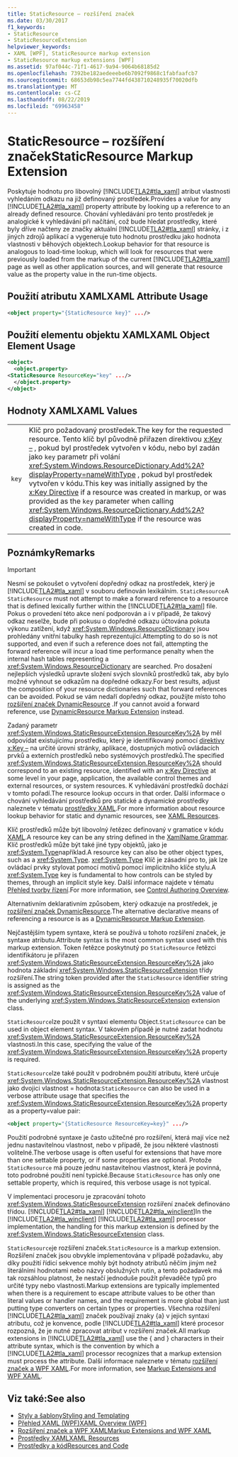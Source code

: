 ```yaml
---
title: StaticResource – rozšíření značek
ms.date: 03/30/2017
f1_keywords:
- StaticResource
- StaticResourceExtension
helpviewer_keywords:
- XAML [WPF], StaticResource markup extension
- StaticResource markup extensions [WPF]
ms.assetid: 97af044c-71f1-4617-9a94-9064b68185d2
ms.openlocfilehash: 7392be182aedeeebe6b7092f9868c1fabfaafcb7
ms.sourcegitcommit: 68653db98c5ea7744fd438710248935f70020dfb
ms.translationtype: MT
ms.contentlocale: cs-CZ
ms.lasthandoff: 08/22/2019
ms.locfileid: "69963458"
---
```

# <a name="staticresource-markup-extension"></a><span data-ttu-id="1181c-102">StaticResource – rozšíření značek</span><span class="sxs-lookup"><span data-stu-id="1181c-102">StaticResource Markup Extension</span></span>
<span data-ttu-id="1181c-103">Poskytuje hodnotu pro libovolný [!INCLUDE[TLA2#tla_xaml](../../../../includes/tla2sharptla-xaml-md.md)] atribut vlastnosti vyhledáním odkazu na již definovaný prostředek.</span><span class="sxs-lookup"><span data-stu-id="1181c-103">Provides a value for any [!INCLUDE[TLA2#tla_xaml](../../../../includes/tla2sharptla-xaml-md.md)] property attribute by looking up a reference to an already defined resource.</span></span> <span data-ttu-id="1181c-104">Chování vyhledávání pro tento prostředek je analogické k vyhledávání při načítání, což bude hledat prostředky, které byly dříve načteny ze značky aktuální [!INCLUDE[TLA2#tla_xaml](../../../../includes/tla2sharptla-xaml-md.md)] stránky, i z jiných zdrojů aplikací a vygeneruje tuto hodnotu prostředku jako hodnota vlastnosti v běhových objektech.</span><span class="sxs-lookup"><span data-stu-id="1181c-104">Lookup behavior for that resource is analogous to load-time lookup, which will look for resources that were previously loaded from the markup of the current [!INCLUDE[TLA2#tla_xaml](../../../../includes/tla2sharptla-xaml-md.md)] page as well as other application sources, and will generate that resource value as the property value in the run-time objects.</span></span>  
  
## <a name="xaml-attribute-usage"></a><span data-ttu-id="1181c-105">Použití atributu XAML</span><span class="sxs-lookup"><span data-stu-id="1181c-105">XAML Attribute Usage</span></span>  
  
```xml  
<object property="{StaticResource key}" .../>  
```  
  
## <a name="xaml-object-element-usage"></a><span data-ttu-id="1181c-106">Použití elementu objektu XAML</span><span class="sxs-lookup"><span data-stu-id="1181c-106">XAML Object Element Usage</span></span>  
  
```xml  
<object>  
  <object.property>  
<StaticResource ResourceKey="key" .../>  
  </object.property>  
</object>  
```  
  
## <a name="xaml-values"></a><span data-ttu-id="1181c-107">Hodnoty XAML</span><span class="sxs-lookup"><span data-stu-id="1181c-107">XAML Values</span></span>  
  
|||  
|-|-|  
|`key`|<span data-ttu-id="1181c-108">Klíč pro požadovaný prostředek.</span><span class="sxs-lookup"><span data-stu-id="1181c-108">The key for the requested resource.</span></span> <span data-ttu-id="1181c-109">Tento klíč byl původně přiřazen direktivou [x:Key –](../../xaml-services/x-key-directive.md) , pokud byl prostředek vytvořen v kódu, nebo byl zadán jako `key` parametr při volání <xref:System.Windows.ResourceDictionary.Add%2A?displayProperty=nameWithType> , pokud byl prostředek vytvořen v kódu.</span><span class="sxs-lookup"><span data-stu-id="1181c-109">This key was initially assigned by the [x:Key Directive](../../xaml-services/x-key-directive.md) if a resource was created in markup, or was provided as the `key` parameter when calling <xref:System.Windows.ResourceDictionary.Add%2A?displayProperty=nameWithType> if the resource was created in code.</span></span>|  
  
## <a name="remarks"></a><span data-ttu-id="1181c-110">Poznámky</span><span class="sxs-lookup"><span data-stu-id="1181c-110">Remarks</span></span>  
  
> [!IMPORTANT]
> <span data-ttu-id="1181c-111">Nesmí se pokoušet o vytvoření dopředný odkaz na prostředek, který je [!INCLUDE[TLA2#tla_xaml](../../../../includes/tla2sharptla-xaml-md.md)] v souboru definován lexikálním. `StaticResource`</span><span class="sxs-lookup"><span data-stu-id="1181c-111">A `StaticResource` must not attempt to make a forward reference to a resource that is defined lexically further within the [!INCLUDE[TLA2#tla_xaml](../../../../includes/tla2sharptla-xaml-md.md)] file.</span></span> <span data-ttu-id="1181c-112">Pokus o provedení této akce není podporován a i v případě, že takový odkaz neselže, bude při pokusu o dopředné odkazu účtována pokuta výkonu zatížení, když <xref:System.Windows.ResourceDictionary> jsou prohledány vnitřní tabulky hash reprezentující.</span><span class="sxs-lookup"><span data-stu-id="1181c-112">Attempting to do so is not supported, and even if such a reference does not fail, attempting the forward reference will incur a load time performance penalty when the internal hash tables representing a <xref:System.Windows.ResourceDictionary> are searched.</span></span> <span data-ttu-id="1181c-113">Pro dosažení nejlepších výsledků upravte složení svých slovníků prostředků tak, aby bylo možné vyhnout se odkazům na dopředné odkazy.</span><span class="sxs-lookup"><span data-stu-id="1181c-113">For best results, adjust the composition of your resource dictionaries such that forward references can be avoided.</span></span> <span data-ttu-id="1181c-114">Pokud se vám nedaří dopředný odkaz, použijte místo toho [rozšíření značek DynamicResource](dynamicresource-markup-extension.md) .</span><span class="sxs-lookup"><span data-stu-id="1181c-114">If you cannot avoid a forward reference, use [DynamicResource Markup Extension](dynamicresource-markup-extension.md) instead.</span></span>  
  
 <span data-ttu-id="1181c-115">Zadaný parametr <xref:System.Windows.StaticResourceExtension.ResourceKey%2A> by měl odpovídat existujícímu prostředku, který je identifikovaný pomocí [direktivy x:Key –](../../xaml-services/x-key-directive.md) na určité úrovni stránky, aplikace, dostupných motivů ovládacích prvků a externích prostředků nebo systémových prostředků.</span><span class="sxs-lookup"><span data-stu-id="1181c-115">The specified <xref:System.Windows.StaticResourceExtension.ResourceKey%2A> should correspond to an existing resource, identified with an [x:Key Directive](../../xaml-services/x-key-directive.md) at some level in your page, application, the available control themes and external resources, or system resources.</span></span> <span data-ttu-id="1181c-116">K vyhledávání prostředků dochází v tomto pořadí.</span><span class="sxs-lookup"><span data-stu-id="1181c-116">The resource lookup occurs in that order.</span></span> <span data-ttu-id="1181c-117">Další informace o chování vyhledávání prostředků pro statické a dynamické prostředky naleznete v tématu [prostředky XAML](xaml-resources.md).</span><span class="sxs-lookup"><span data-stu-id="1181c-117">For more information about resource lookup behavior for static and dynamic resources, see [XAML Resources](xaml-resources.md).</span></span>  
  
 <span data-ttu-id="1181c-118">Klíč prostředků může být libovolný řetězec definovaný v gramatice v kódu [XAML](../../xaml-services/xamlname-grammar.md).</span><span class="sxs-lookup"><span data-stu-id="1181c-118">A resource key can be any string defined in the [XamlName Grammar](../../xaml-services/xamlname-grammar.md).</span></span> <span data-ttu-id="1181c-119">Klíč prostředků může být také jiné typy objektů, jako je <xref:System.Type>například.</span><span class="sxs-lookup"><span data-stu-id="1181c-119">A resource key can also be other object types, such as a <xref:System.Type>.</span></span> <span data-ttu-id="1181c-120"><xref:System.Type> Klíč je zásadní pro to, jak lze ovládací prvky stylovat pomocí motivů pomocí implicitního klíče stylu.</span><span class="sxs-lookup"><span data-stu-id="1181c-120">A <xref:System.Type> key is fundamental to how controls can be styled by themes, through an implicit style key.</span></span> <span data-ttu-id="1181c-121">Další informace najdete v tématu [Přehled tvorby řízení](../controls/control-authoring-overview.md).</span><span class="sxs-lookup"><span data-stu-id="1181c-121">For more information, see [Control Authoring Overview](../controls/control-authoring-overview.md).</span></span>  
  
 <span data-ttu-id="1181c-122">Alternativním deklarativním způsobem, který odkazuje na prostředek, je [rozšíření značek DynamicResource](dynamicresource-markup-extension.md).</span><span class="sxs-lookup"><span data-stu-id="1181c-122">The alternative declarative means of referencing a resource is as a [DynamicResource Markup Extension](dynamicresource-markup-extension.md).</span></span>  
  
 <span data-ttu-id="1181c-123">Nejčastějším typem syntaxe, která se používá u tohoto rozšíření značek, je syntaxe atributu.</span><span class="sxs-lookup"><span data-stu-id="1181c-123">Attribute syntax is the most common syntax used with this markup extension.</span></span> <span data-ttu-id="1181c-124">Token řetězce poskytnutý po `StaticResource` řetězci identifikátoru je přiřazen <xref:System.Windows.StaticResourceExtension.ResourceKey%2A> jako hodnota základní <xref:System.Windows.StaticResourceExtension> třídy rozšíření.</span><span class="sxs-lookup"><span data-stu-id="1181c-124">The string token provided after the `StaticResource` identifier string is assigned as the <xref:System.Windows.StaticResourceExtension.ResourceKey%2A> value of the underlying <xref:System.Windows.StaticResourceExtension> extension class.</span></span>  
  
 <span data-ttu-id="1181c-125">`StaticResource`lze použít v syntaxi elementu Object.</span><span class="sxs-lookup"><span data-stu-id="1181c-125">`StaticResource` can be used in object element syntax.</span></span> <span data-ttu-id="1181c-126">V takovém případě je nutné zadat hodnotu <xref:System.Windows.StaticResourceExtension.ResourceKey%2A> vlastnosti.</span><span class="sxs-lookup"><span data-stu-id="1181c-126">In this case, specifying the value of the <xref:System.Windows.StaticResourceExtension.ResourceKey%2A> property is required.</span></span>  
  
 <span data-ttu-id="1181c-127">`StaticResource`lze také použít v podrobném použití atributu, které určuje <xref:System.Windows.StaticResourceExtension.ResourceKey%2A> vlastnost jako dvojici vlastnost = hodnota:</span><span class="sxs-lookup"><span data-stu-id="1181c-127">`StaticResource` can also be used in a verbose attribute usage that specifies the <xref:System.Windows.StaticResourceExtension.ResourceKey%2A> property as a property=value pair:</span></span>  
  
```xml  
<object property="{StaticResource ResourceKey=key}" .../>  
```  
  
 <span data-ttu-id="1181c-128">Použití podrobné syntaxe je často užitečné pro rozšíření, která mají více než jednu nastavitelnou vlastnost, nebo v případě, že jsou některé vlastnosti volitelné.</span><span class="sxs-lookup"><span data-stu-id="1181c-128">The verbose usage is often useful for extensions that have more than one settable property, or if some properties are optional.</span></span> <span data-ttu-id="1181c-129">Protože `StaticResource` má pouze jednu nastavitelnou vlastnost, která je povinná, toto podrobné použití není typické.</span><span class="sxs-lookup"><span data-stu-id="1181c-129">Because `StaticResource` has only one settable property, which is required, this verbose usage is not typical.</span></span>  
  
 <span data-ttu-id="1181c-130">V implementaci procesoru je zpracování tohoto <xref:System.Windows.StaticResourceExtension> rozšíření značek definováno třídou. [!INCLUDE[TLA2#tla_xaml](../../../../includes/tla2sharptla-xaml-md.md)] [!INCLUDE[TLA2#tla_winclient](../../../../includes/tla2sharptla-winclient-md.md)]</span><span class="sxs-lookup"><span data-stu-id="1181c-130">In the [!INCLUDE[TLA2#tla_winclient](../../../../includes/tla2sharptla-winclient-md.md)] [!INCLUDE[TLA2#tla_xaml](../../../../includes/tla2sharptla-xaml-md.md)] processor implementation, the handling for this markup extension is defined by the <xref:System.Windows.StaticResourceExtension> class.</span></span>  
  
 <span data-ttu-id="1181c-131">`StaticResource`je rozšíření značek.</span><span class="sxs-lookup"><span data-stu-id="1181c-131">`StaticResource` is a markup extension.</span></span> <span data-ttu-id="1181c-132">Rozšíření značek jsou obvykle implementována v případě požadavku, aby díky použití řídicí sekvence mohly být hodnoty atributů něčím jiným než literálními hodnotami nebo názvy obslužných rutin, a tento požadavek má tak rozsáhlou platnost, že nestačí jednoduše použít převaděče typů pro určité typy nebo vlastnosti.</span><span class="sxs-lookup"><span data-stu-id="1181c-132">Markup extensions are typically implemented when there is a requirement to escape attribute values to be other than literal values or handler names, and the requirement is more global than just putting type converters on certain types or properties.</span></span> <span data-ttu-id="1181c-133">Všechna rozšíření [!INCLUDE[TLA2#tla_xaml](../../../../includes/tla2sharptla-xaml-md.md)] značek používají znaky {a} v jejich syntaxi atributu, což je konvence, podle [!INCLUDE[TLA2#tla_xaml](../../../../includes/tla2sharptla-xaml-md.md)] které procesor rozpozná, že je nutné zpracovat atribut v rozšíření značek.</span><span class="sxs-lookup"><span data-stu-id="1181c-133">All markup extensions in [!INCLUDE[TLA2#tla_xaml](../../../../includes/tla2sharptla-xaml-md.md)] use the { and } characters in their attribute syntax, which is the convention by which a [!INCLUDE[TLA2#tla_xaml](../../../../includes/tla2sharptla-xaml-md.md)] processor recognizes that a markup extension must process the attribute.</span></span> <span data-ttu-id="1181c-134">Další informace naleznete v tématu [rozšíření značek a WPF XAML](markup-extensions-and-wpf-xaml.md).</span><span class="sxs-lookup"><span data-stu-id="1181c-134">For more information, see [Markup Extensions and WPF XAML](markup-extensions-and-wpf-xaml.md).</span></span>  
  
## <a name="see-also"></a><span data-ttu-id="1181c-135">Viz také:</span><span class="sxs-lookup"><span data-stu-id="1181c-135">See also</span></span>

- [<span data-ttu-id="1181c-136">Styly a šablony</span><span class="sxs-lookup"><span data-stu-id="1181c-136">Styling and Templating</span></span>](../controls/styling-and-templating.md)
- [<span data-ttu-id="1181c-137">Přehled XAML (WPF)</span><span class="sxs-lookup"><span data-stu-id="1181c-137">XAML Overview (WPF)</span></span>](xaml-overview-wpf.md)
- [<span data-ttu-id="1181c-138">Rozšíření značek a WPF XAML</span><span class="sxs-lookup"><span data-stu-id="1181c-138">Markup Extensions and WPF XAML</span></span>](markup-extensions-and-wpf-xaml.md)
- [<span data-ttu-id="1181c-139">Prostředky XAML</span><span class="sxs-lookup"><span data-stu-id="1181c-139">XAML Resources</span></span>](xaml-resources.md)
- [<span data-ttu-id="1181c-140">Prostředky a kód</span><span class="sxs-lookup"><span data-stu-id="1181c-140">Resources and Code</span></span>](resources-and-code.md)
